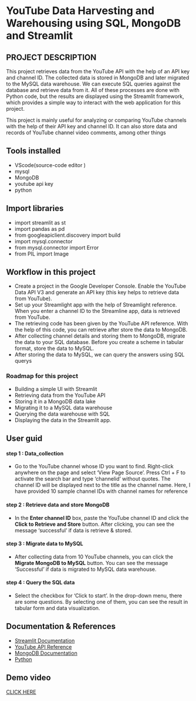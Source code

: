 
# YouTube Data Harvesting and Warehousing using SQL, MongoDB and Streamlit

##  PROJECT DESCRIPTION
This project retrieves data from the YouTube API with the help of an API key and channel ID. The collected data is stored in MongoDB and later migrated to the MySQL data warehouse. We can execute SQL queries against the database and retrieve data from it. All of these processes are done with Python code, but the results are displayed using the Streamlit framework, which provides a simple way to interact with the web application for this project.

This project is mainly useful for analyzing or comparing YouTube channels with the help of their API key and channel ID. It can also store data and records of YouTube channel video comments, among other things


## Tools installed
- VScode(source-code editor )
- mysql
- MongoDB 
- youtube api key
- python
## Import libraries 
* import streamlit as st
* import pandas as pd
* from googleapiclient.discovery import build
* import mysql.connector
* from mysql.connector import Error
* from PIL import Image

## Workflow in this project
- Create a project in the Google Developer Console. Enable the YouTube Data API V3 and generate an API key (this key helps to retrieve data from YouTube).
- Set up your Streamlight app with the help of Streamlight reference. When you enter a channel ID to the Streamline app, data is retrieved from YouTube. 
- The retrieving code has been given by the YouTube API reference. With the help of this code, you can retrieve after store the data to MongoDB. 
- After collecting channel details and storing them to MongoDB, migrate the data to your SQL database. Before you create a scheme in tabular format, store the data to MySQL. 
- After storing the data to MySQL, we can query the answers using SQL querys 

### Roadmap for this project
- Building a simple UI with Streamlit 
- Retrieving data from the YouTube API 
- Storing it in a MongoDB data lake 
- Migrating it to a MySQL data warehouse 
- Querying the data warehouse with SQL 
- Displaying the data in the Streamlit app.
## User guid

#### step 1 : Data_collection
- Go to the YouTube channel whose ID you want to find. Right-click anywhere on the page and select ‘View Page Source’. Press Ctrl + F to activate the search bar and type ‘channelid’ without quotes. The channel ID will be displayed next to the title as the channel name. Here, I have provided 10 sample channel IDs with channel names for reference

#### step 2 : Retrieve data and store MongoDB
- In the **Enter channel ID** box, paste the YouTube channel ID and click the **Click to Retrieve and Store** button. After clicking, you can see the message ‘successful’ if data is retrieve & stored.

#### step 3 : Migrate data to MySQL
- After collecting data from 10 YouTube channels, you can click the **Migrate MongoDB to MySQL** button. You can see the message ‘Successful’ if data is migrated to MySQL data warehouse.

#### step 4 : Query the SQL data
- Select the checkbox for ‘Click to start’. In the drop-down menu, there are some questions. By selecting one of them, you can see the result in tabular form and data visualization.
## Documentation & References
- [Streamlit Documentation](https://docs.streamlit.io/)
- [YouTube API Reference](https://developers.google.com/youtube/v3/docs)
- [MongoDB Documentation](https://www.mongodb.com/docs/atlas/getting-started/)
- [Python](https://docs.python.org/3/)


## Demo video

[CLICK HERE](https://drive.google.com/file/d/1wGrr-b3_zGd3ualZtgMJIB_3m1QsvXk1/view?usp=drive_link)

